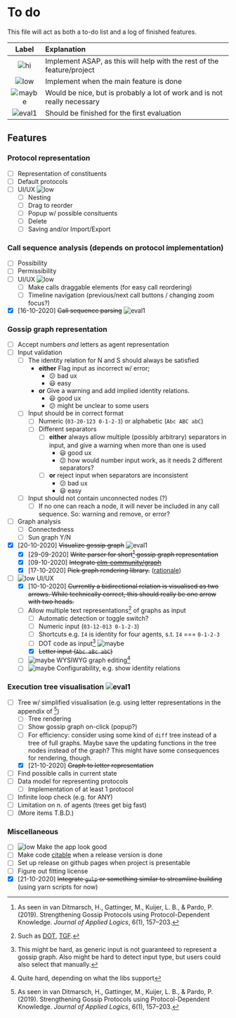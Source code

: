 # To do

This file will act as both a to-do list and a log of finished features.

| Label    | Explanation                                                              |
| :-:      | :--                                                                      |
| ![hi]    | Implement ASAP, as this will help with the rest of the feature/project   |
| ![low]   | Implement when the main feature is done                                  |
| ![maybe] | Would be nice, but is probably a lot of work and is not really necessary |
| ![eval1] | Should be finished for the first evaluation                              |

## Features

### Protocol representation

- [ ] Representation of constituents
- [ ] Default protocols
- [ ] UI/UX ![low]
  - [ ] Nesting
  - [ ] Drag to reorder
  - [ ] Popup w/ possible consituents
  - [ ] Delete
  - [ ] Saving and/or Import/Export

### Call sequence analysis (depends on protocol implementation)

- [ ] Possibility
- [ ] Permissibility
- [ ] UI/UX ![low]
  - [ ] Make calls draggable elements (for easy call reordering)
  - [ ] Timeline navigation (previous/next call buttons / changing zoom focus?)
- [x] [16-10-2020] ~~Call sequence parsing~~ ![eval1]

### Gossip graph representation

- [ ] Accept numbers _and_ letters as agent representation
- [ ] Input validation
  - [ ] The identity relation for N and S should always be satisfied
    - **either** Flag input as incorrect w/ error;
      - 😕 bad ux
      - 😃 easy
    - **or** Give a warning and add implied identity relations.
      - 😃 good ux
      - 😕 might be unclear to some users
  - [ ] Input should be in correct format
    - [ ] Numeric (`03-20-123 0-1-2-3`) or alphabetic (`Abc ABC abC`)
    - [ ] Different separators
      - [ ] **either** always allow multiple (possibly arbitrary) separators in input, and give a warning when more than one is used
        - 😃 good ux
        - 😕 how would number input work, as it needs 2 different separators?
      - [ ] **or** reject input when separators are inconsistent
        - 😕 bad ux
        - 😃 easy
  - [ ] Input should not contain unconnected nodes (?)
    - [ ] If no one can reach a node, it will never be included in any call sequence. So: warning and remove, or error?
- [ ] Graph analysis
  - [ ] Connectedness
  - [ ] Sun graph Y/N
- [x] [20-10-2020] ~~Visualize gossip graph~~ ![eval1]
  - [x] [29-09-2020] ~~Write parser for short[^2] gossip graph representation~~
  - [x] [09-10-2020] ~~Integrate [elm-community/graph](https://package.elm-lang.org/packages/elm-community/graph/latest/)~~
  - [x] [17-10-2020] ~~Pick graph rendering library.~~ ([rationale](./NOTES.md#rendering-graphs))
- [ ] ![low] UI/UX
  - [x] [10-10-2020] ~~Currently a bidirectional relation is visualised as two arrows. While technically correct, this should really be one arrow with two heads.~~
  - [ ] Allow multiple text representations[^1] of graphs as input
    - [ ] Automatic detection or toggle switch?
    - [ ] Numeric input (`03-12-013 0-1-2-3`)
    - [ ] Shortcuts e.g. `I4` is identity for four agents, s.t. `I4` === `0-1-2-3`
    - [ ] DOT code as input[^3] ![maybe]
    - [x] ~~Letter input (`Abc aBc abC`)~~
  - [ ] ![maybe] WYSIWYG graph editing[^4]
  - [ ] ![maybe] Configurability, e.g. show identity relations

### Execution tree visualisation ![eval1]

- [ ] Tree w/ simplified visualisation (e.g. using letter representations in the appendix of [^2])
  - [ ] Tree rendering
  - [ ] Show gossip graph on-click (popup?)
  - [ ] For efficiency: consider using some kind of `diff` tree instead of a tree of full graphs.
        Maybe save the updating functions in the tree nodes instead of the graph?
        This might have some consequences for rendering, though.
  - [x] [21-10-2020] ~~Graph to letter representation~~
- [ ] Find possible calls in current state
- [ ] Data model for representing protocols
  - [ ] Implementation of at least 1 protocol
- [ ] Infinite loop check (e.g. for ANY)
- [ ] Limitation on n. of agents (trees get big fast)
- [ ] (More items T.B.D.)

### Miscellaneous

- [ ] ![low] Make the app look good
- [ ] Make code [citable](https://guides.github.com/activities/citable-code/) when a release version is done
- [ ] Set up release on github pages when project is presentable
- [ ] Figure out fitting license
- [x] [21-10-2020] ~~Integrate `gulp` or something similar to streamline building~~ (using yarn scripts for now)

<!-- Footnotes -->

[^1]: Such as [DOT](https://www.graphviz.org/doc/info/lang.html), [TGF](https://en.wikipedia.org/wiki/Trivial_Graph_Format).

[^2]: As seen in van Ditmarsch, H., Gattinger, M., Kuijer, L. B., & Pardo, P. (2019). Strengthening Gossip Protocols using Protocol-Dependent Knowledge. _Journal of Applied Logics_, 6(1), 157–203.

[^3]: This might be hard, as generic input is not guaranteed to represent a gossip graph. Also might be hard to detect input type, but users could also select that manually.

[^4]: Quite hard, depending on what the libs support

[^6]: This actually does create a bit of an unnecessary limitation, as Elm's `Char.isLower` and `Char.toLower` (and related functions) are very limited. They only support the latin alphabet, even though other alphabets also have lower- and uppercase characters, notably Cyrillic and Greek (`Char.isLower ш` and `Char.isLower ω` return `False`). However, it is unlikely this system will support more than 26 agents, so it is not a _real_ problem -- it would only be a problem if this tool were to be extended.

<!-- Images -->

[low]: https://img.shields.io/badge/-low%20prio-yellow
[hi]: https://img.shields.io/badge/-high%20prio-red
[maybe]: https://img.shields.io/badge/-optional-%23eee
[eval1]: https://img.shields.io/badge/-1st%20evaluation-blue
